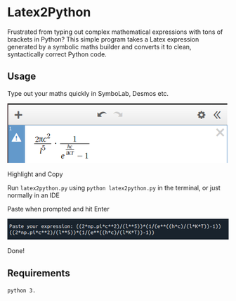 # Latex2Python

Frustrated from typing out complex mathematical expressions with tons of brackets in Python? This simple program takes a Latex expression generated by a symbolic maths builder and converts it to clean, syntactically correct Python code.

## Usage

Type out your maths quickly in SymboLab, Desmos etc.

![Example](examples/desmos_example.png)

Highlight and Copy

Run `latex2python.py` using `python latex2python.py` in the terminal, or just normally in an IDE

Paste when prompted and hit Enter

![Example](examples/result_example.png)

Done!

## Requirements

`python 3.`





